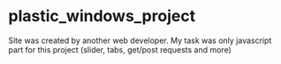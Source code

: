 # plastic_windows_project
Site was created by another web developer.
My task was only javascript part for this project (slider, tabs, get/post requests and more)
